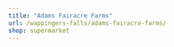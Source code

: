 ```yaml
---
title: "Adams Fairacre Farms"
url: /wappingers-falls/adams-fairacre-farms/
shop: supermarket
---
```

